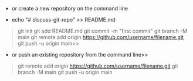 - or create a new repository on the command line

- echo "# discuss-git-repo" >> README.md
> git init
> git add README.md
> git commit -m "first commit"
> git branch -M main
> git remote add origin https://github.com/username/filename.git
> git push -u origin main>>

- or push an existing repository from the command line>>

> git remote add origin https://github.com/username/filename.git
> git branch -M main
> git push -u origin main